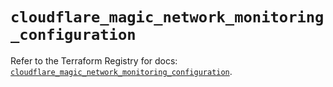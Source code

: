 # `cloudflare_magic_network_monitoring_configuration`

Refer to the Terraform Registry for docs: [`cloudflare_magic_network_monitoring_configuration`](https://registry.terraform.io/providers/cloudflare/cloudflare/5.10.0/docs/resources/magic_network_monitoring_configuration).
